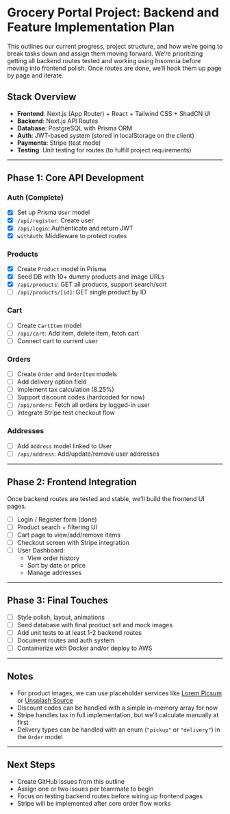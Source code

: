 # Grocery Portal Project: Backend and Feature Implementation Plan

This outlines our current progress, project structure, and how we’re going to break tasks down and assign them moving forward. We’re prioritizing getting all backend routes tested and working using Insomnia before moving into frontend polish. Once routes are done, we’ll hook them up page by page and iterate.

## Stack Overview

- **Frontend**: Next.js (App Router) + React + Tailwind CSS + ShadCN UI
- **Backend**: Next.js API Routes
- **Database**: PostgreSQL with Prisma ORM
- **Auth**: JWT-based system (stored in localStorage on the client)
- **Payments**: Stripe (test mode)
- **Testing**: Unit testing for routes (to fulfill project requirements)

---

## Phase 1: Core API Development

### Auth (Complete)
- [x] Set up Prisma `User` model
- [x] `/api/register`: Create user
- [x] `/api/login`: Authenticate and return JWT
- [x] `withAuth`: Middleware to protect routes

### Products
- [x] Create `Product` model in Prisma
- [x] Seed DB with 10+ dummy products and image URLs
- [x] `/api/products`: GET all products, support search/sort
- [ ] `/api/products/[id]`: GET single product by ID

### Cart
- [ ] Create `CartItem` model
- [ ] `/api/cart`: Add item, delete item, fetch cart
- [ ] Connect cart to current user

### Orders
- [ ] Create `Order` and `OrderItem` models
- [ ] Add delivery option field
- [ ] Implement tax calculation (8.25%)
- [ ] Support discount codes (hardcoded for now)
- [ ] `/api/orders`: Fetch all orders by logged-in user
- [ ] Integrate Stripe test checkout flow

### Addresses
- [ ] Add `Address` model linked to User
- [ ] `/api/address`: Add/update/remove user addresses

---

## Phase 2: Frontend Integration

Once backend routes are tested and stable, we’ll build the frontend UI pages.

- [ ] Login / Register form (done)
- [ ] Product search + filtering UI
- [ ] Cart page to view/add/remove items
- [ ] Checkout screen with Stripe integration
- [ ] User Dashboard:
  - View order history
  - Sort by date or price
  - Manage addresses

---

## Phase 3: Final Touches

- [ ] Style polish, layout, animations
- [ ] Seed database with final product set and mock images
- [ ] Add unit tests to at least 1-2 backend routes
- [ ] Document routes and auth system
- [ ] Containerize with Docker and/or deploy to AWS

---

## Notes

- For product images, we can use placeholder services like [Lorem Picsum](https://picsum.photos) or [Unsplash Source](https://source.unsplash.com)
- Discount codes can be handled with a simple in-memory array for now
- Stripe handles tax in full implementation, but we’ll calculate manually at first
- Delivery types can be handled with an enum (`"pickup"` or `"delivery"`) in the `Order` model

---

## Next Steps

- Create GitHub issues from this outline
- Assign one or two issues per teammate to begin
- Focus on testing backend routes before wiring up frontend pages
- Stripe will be implemented after core order flow works

